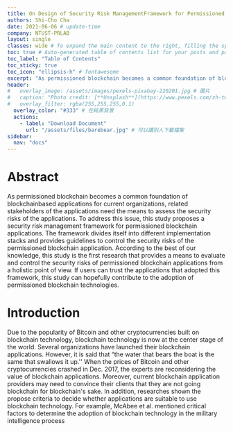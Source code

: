 ```yaml
---
title: On Design of Security Risk ManagementFramework for Permissioned BlockchainApplications
authors: Shi-Cho Cha
date: 2021-06-06 # update-time
company: NTUST-PRLAB
layout: single
classes: wide # To expand the main content to the right, filling the space of what is normally occupied by the table of contents.
toc: true # Auto-generated table of contents list for your posts and pages
toc_label: "Table of Contents"
toc_sticky: true
toc_icon: "ellipsis-h" # fontawesome
excerpt: "As permissioned blockchain becomes a common foundation of blockchainbased applications for current organizations, related stakeholders of the applications need  the means to assess the security risks of the applications." # 摘要 
header:
#   overlay_image: /assets/images/pexels-pixabay-220201.jpg # 圖片
#   caption: "Photo credit: [**Unsplash**](https://www.pexels.com/zh-tw/search/earth/)" # 可以表示圖片來源
#   overlay_filter: rgba(255,255,255,0.1)
  overlay_color: "#333" # 在純黑背景
  actions:
    - label: "Download Document"
      url: "/assets/files/barebear.jpg" # 可以讓別人下載檔案
sidebar:
  nav: "docs"
---
```


# Abstract
As permissioned blockchain becomes a common foundation of blockchainbased applications for current organizations, related stakeholders of the applications need  the means to assess the security risks of the applications. To address this issue, this study proposes a security risk management framework for permissioned blockchain applications. The framework divides itself into different implementation stacks and provides guidelines to control the security risks of the permissioned blockchain application.
According to the best of our knowledge, this study is the first research that provides a means to evaluate and control the security risks of permissioned blockchain applications from a holistic point of view. If users can trust the applications that adopted this framework, this study can hopefully contribute to the adoption of permissioned blockchain technologies.

# Introduction
Due to the popularity of Bitcoin and other cryptocurrencies built on  blockchain technology, blockchain technology is now at the center stage of the world. Several organizations have launched their blockchain applications. However, it is said that “the water that bears the boat is the same that swallows it up.'' When the prices of Bitcoin and other cryptocurrencies crashed in Dec. 2017, the experts are reconsidering the value of blockchain applications. Moreover, current blockchain application providers may need to convince their clients that they are not going blockchain for blockchain's sake. In addition, researches shown the propose criteria to decide whether applications are suitable to use  blockchain technology. For example,  McAbee et al. mentioned critical factors to determine the adoption of blockchain technology in the military intelligence process
